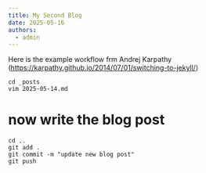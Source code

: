 ```yaml
--- 
title: My Second Blog
date: 2025-05-16
authors:
  - admin
---
```


Here is the example workflow frm Andrej Karpathy (https://karpathy.github.io/2014/07/01/switching-to-jekyll/)

```
cd _posts
vim 2025-05-14.md
```

# now write the blog post

```
cd ..
git add .
git commit -m "update new blog post"
git push 
```
